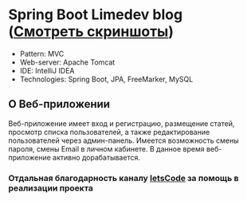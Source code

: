 # Spring Boot Limedev blog ([Смотреть скриншоты](https://limedev.ru/#six "Смотреть скриншоты"))

- Pattern: MVC
- Web-server: Apache Tomcat
- IDE: IntelliJ IDEA
- Technologies: Spring Boot, JPA, FreeMarker, MySQL

## О Веб-приложении

Веб-приложение имеет вход и регистрацию, размещение статей, просмотр списка пользователей, а также редактирование пользователей через админ-панель. Имеется возможность смены пароля, смены Email в личном кабинете. В данное время веб-приложение активно дорабатывается.

### Отдальная благодарность каналу [letsCode](https://vk.com/letscodedru "letsCode") за помощь в реализации проекта
